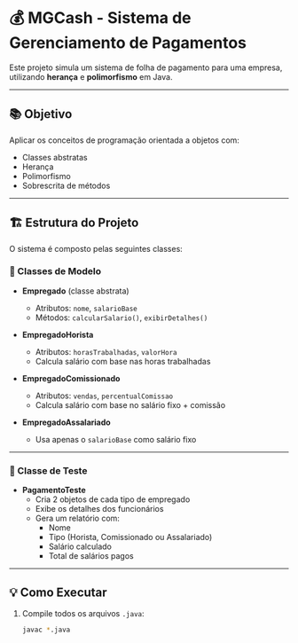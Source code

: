 # 💰 MGCash - Sistema de Gerenciamento de Pagamentos

Este projeto simula um sistema de folha de pagamento para uma empresa, utilizando **herança** e **polimorfismo** em Java.

---

## 📚 Objetivo

Aplicar os conceitos de programação orientada a objetos com:

- Classes abstratas
- Herança
- Polimorfismo
- Sobrescrita de métodos

---

## 🏗️ Estrutura do Projeto

O sistema é composto pelas seguintes classes:

### 🧱 Classes de Modelo

- **Empregado** (classe abstrata)
  - Atributos: `nome`, `salarioBase`
  - Métodos: `calcularSalario()`, `exibirDetalhes()`

- **EmpregadoHorista**
  - Atributos: `horasTrabalhadas`, `valorHora`
  - Calcula salário com base nas horas trabalhadas

- **EmpregadoComissionado**
  - Atributos: `vendas`, `percentualComissao`
  - Calcula salário com base no salário fixo + comissão

- **EmpregadoAssalariado**
  - Usa apenas o `salarioBase` como salário fixo

---

### 🧪 Classe de Teste

- **PagamentoTeste**
  - Cria 2 objetos de cada tipo de empregado
  - Exibe os detalhes dos funcionários
  - Gera um relatório com:
    - Nome
    - Tipo (Horista, Comissionado ou Assalariado)
    - Salário calculado
    - Total de salários pagos

---

## 💡 Como Executar

1. Compile todos os arquivos `.java`:
   ```bash
   javac *.java
